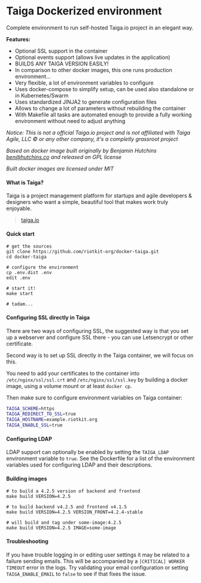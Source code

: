 Taiga Dockerized environment
============================

Complete environment to run self-hosted Taiga.io project in an elegant
way.

**Features:**
- Optional SSL support in the container
- Optional events support (allows live updates in the application)
- BUILDS ANY TAIGA VERSION EASILY!
- In comparison to other docker images, this one runs production
  environment...
- Very flexible, a lot of environment variables to configure
- Uses docker-compose to simplify setup, can be used also standalone or
  in Kubernetes/Swarm
- Uses standardized JINJA2 to generate configuration files
- Allows to change a lot of parameters without rebuilding the container
- With Makefile all tasks are automated enough to provide a fully working environment without need to adjust anything

*Notice: This is not a official Taiga.io project and is not affiliated
with Taiga Agile, LLC © or any other company, it's a completly grassroot
project*

*Based on docker image built originally by Benjamin Hutchins <ben@hutchins.co> and released on GPL license*

*Built docker images are licensed under MIT*

#### What is Taiga?

Taiga is a project management platform for startups and agile developers & designers who want a simple, beautiful tool that makes work truly enjoyable.

> [taiga.io](https://taiga.io)

#### Quick start

```
# get the sources
git clone https://github.com/riotkit-org/docker-taiga.git
cd docker-taiga

# configure the environment
cp .env.dist .env
edit .env

# start it!
make start

# tadam...
```

#### Configuring SSL directly in Taiga

There are two ways of configuring SSL, the suggested way is that you set
up a webserver and configure SSL there - you can use Letsencrypt or
other certificate.

Second way is to set up SSL directly in the Taiga container, we will
focus on this.

You need to add your certificates to the container into
`/etc/nginx/ssl/ssl.crt` and `/etc/nginx/ssl/ssl.key` by building a
docker image, using a volume mount or at least `docker cp`.

Then make sure to configure environment variables on Taiga container:

```bash
TAIGA_SCHEME=https
TAIGA_REDIRECT_TO_SSL=true
TAIGA_HOSTNAME=example.riotkit.org
TAIGA_ENABLE_SSL=true
```

#### Configuring LDAP

LDAP support can optionally be enabled by setting the `TAIGA_LDAP` environment variable to `true`. See the Dockerfile for a list of the environment variables used for configuring LDAP and their descriptions.

#### Building images

```
# to build a 4.2.5 version of backend and frontend
make build VERSION=4.2.5

# to build backend v4.2.5 and frontend v4.1.5
make build VERSION=4.2.5 VERSION_FRONT=4.2.4-stable

# will build and tag under some-image:4.2.5
make build VERSION=4.2.5 IMAGE=some-image
```

#### Troubleshooting

If you have trouble logging in or editing user settings it may be related to a failure sending emails. This will be accompanied by a `[CRITICAL] WORKER TIMEOUT` error in the logs. Try validating your email configuration or setting `TAIGA_ENABLE_EMAIL` to `false` to see if that fixes the issue.
